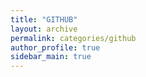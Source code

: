 ```yaml
---
title: "GITHUB"
layout: archive
permalink: categories/github
author_profile: true
sidebar_main: true
---
```


